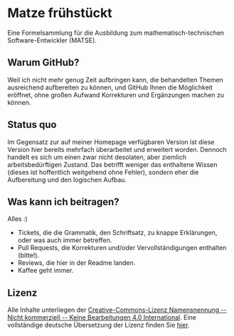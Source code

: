 # Matze frühstückt

Eine Formelsammlung für die Ausbildung zum mathematisch-technischen Software-Entwickler (MATSE).

## Warum GitHub?

Weil ich nicht mehr genug Zeit aufbringen kann, die behandelten Themen ausreichend aufbereiten zu können, und GitHub Ihnen die Möglichkeit eröffnet,
ohne großen Aufwand Korrekturen und Ergänzungen machen zu können.

## Status quo

Im Gegensatz zur auf meiner Homepage verfügbaren Version ist diese Version hier bereits mehrfach überarbeitet und erweitert worden. Dennoch handelt
es sich um einen zwar nicht desolaten, aber ziemlich arbeitsbedürftigen Zustand. Das betrifft weniger das enthaltene Wissen (dieses ist hoffentlich
weitgehend ohne Fehler), sondern eher die Aufbereitung und den logischen Aufbau.

## Was kann ich beitragen?

Alles :)

* Tickets, die die Grammatik, den Schriftsatz, zu knappe Erklärungen, oder was auch immer betreffen.
* Pull Requests, die Korrekturen und/oder Vervollständigungen enthalten (bitte!).
* Reviews, die hier in der Readme landen.
* Kaffee geht immer.

## Lizenz

Alle Inhalte unterliegen der [Creative-Commons-Lizenz Namensnennung -- Nicht kommerziell -- Keine Bearbeitungen 4.0 International](http://creativecommons.org/licenses/by-nc-nd/4.0/deed.de).
Eine vollständige deutsche Übersetzung der Lizenz finden Sie [hier](https://creativecommons.org/licenses/by-nc-nd/4.0/legalcode.de).
